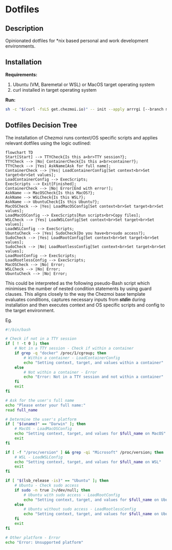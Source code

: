 # Dotfiles

## Description

Opinionated dotfiles for \*nix based personal and work development environments.

## Installation

**Requirements:**

1. Ubuntu (VM, Baremetal or WSL) or MacOS target operating system
2. curl installed in target operating system

**Run:**

```bash
sh -c "$(curl -fsLS get.chezmoi.io)" -- init --apply arrrgi [--branch main|development]
```

## Dotfiles Decision Tree

The installation of Chezmoi runs context/OS specific scripts and applies
relevant dotfiles using the logic outlined:

```mermaid
flowchart TD
Start[Start] --> TTYCheck{Is this a<br>TTY session?};
TTYCheck --> |No| ContainerCheck{Is this a<br>container?};
TTYCheck --> |Yes| AskName[Ask for full name];
ContainerCheck --> |Yes| LoadContainerConfig[Set context<br>Set target<br>Set values];
LoadContainerConfig --> ExecScripts;
ExecScripts --> Exit[Finished];
ContainerCheck --> |No| Error[End with error!];
AskName --> MacOSCheck{Is this MacOS?};
AskName --> WSLCheck{Is this WSL?};
AskName --> UbuntuCheck{Is this Ubuntu?};
MacOSCheck --> |Yes| LoadMacOSConfig[Set context<br>Set target<br>Set values];
LoadMacOSConfig --> ExecScripts[Run scripts<br>Copy files];
WSLCheck --> |Yes| LoadWSLConfig[Set context<br>Set target<br>Set values];
LoadWSLConfig --> ExecScripts;
UbuntuCheck --> |Yes| SudoCheck{Do you have<br>sudo access?};
SudoCheck --> |Yes| LoadRootConfig[Set context<br>Set target<br>Set values];
SudoCheck --> |No| LoadRootlessConfig[Set context<br>Set target<br>Set values];
LoadRootConfig --> ExecScripts;
LoadRootlessConfig --> ExecScripts;
MacOSCheck --> |No| Error;
WSLCheck --> |No| Error;
UbuntuCheck --> |No| Error;
```

This could be interpreted as the following pseudo-Bash script which minimises
the number of nested condition statements by using guard clauses. This aligns
closely to the way the Chezmoi base template evaluates conditions, captures
necessary inputs from _**stdin**_ during installation and then executes context
and OS specific scripts and config to the target environment.

Eg.

```bash
#!/bin/bash

# Check if not in a TTY session
if [ ! -t 0 ]; then
    # Not in a TTY session - Check if within a container
    if grep -q "docker" /proc/1/cgroup; then
        # Within a container - LoadContainerConfig
        echo "Setting context, target, and values within a container"
    else
        # Not within a container - Error
        echo "Error: Not in a TTY session and not within a container"
    fi
    exit
fi

# Ask for the user's full name
echo "Please enter your full name:"
read full_name

# Determine the user's platform
if [ "$(uname)" == "Darwin" ]; then
    # MacOS - LoadMacOSConfig
    echo "Setting context, target, and values for $full_name on MacOS"
    exit
fi

if [ -f "/proc/version" ] && grep -qi "Microsoft" /proc/version; then
    # WSL - LoadWSLConfig
    echo "Setting context, target, and values for $full_name on WSL"
    exit
fi

if [ "$(lsb_release -is)" == "Ubuntu" ]; then
    # Ubuntu - Check sudo access
    if sudo -n true 2>/dev/null; then
        # Ubuntu with sudo access - LoadRootConfig
        echo "Setting context, target, and values for $full_name on Ubuntu (sudo)"
    else
        # Ubuntu without sudo access - LoadRootlessConfig
        echo "Setting context, target, and values for $full_name on Ubuntu (no sudo)"
    fi
    exit
fi

# Other platform - Error
echo "Error: Unsupported platform"

```
